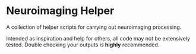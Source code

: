 # Neuroimaging Helper
A collection of helper scripts for carrying out neuroimaging processing. 

Intended as inspiration and help for others, all code may not be extensively tested. Double checking your outputs is **highly** recommended.
